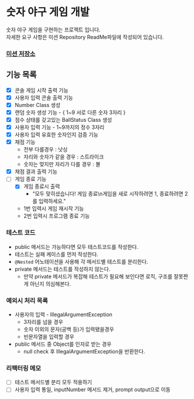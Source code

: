 # 숫자 야구 게임 개발

숫자 야구 게임을 구현하는 프로젝트 입니다.   
자세한 요구 사항은 미션 Repository ReadMe파일에 작성되어 있습니다.  
### [미션 저장소](https://github.com/UJ15/java-baseball)


## 기능 목록

- [x] 콘솔 게임 시작 출력 기능 
- [x] 사용자 입력 콘솔 출력 기능 
- [x] Number Class 생성
- [x] 랜덤 숫자 생성 기능 - { 1~9 서로 다른 숫자 3자리 }
- [x] 점수 상태를 갖고있는 BallStatus Class 생성
- [x] 사용자 입력 기능 - 1~9까지의 정수 3자리
- [x] 사용자 입력 유효한 숫자인지 검증 기능
- [x] 채점 기능 
  - 전부 다를경우 : 낫싱
  - 자리와 숫자가 같을 경우 : 스트라이크
  - 숫자는 맞지만 자리가 다를 경우 : 볼
- [x] 채점 결과 출력 기능
- [ ] 게임 종료 기능 
  - [x] 게임 종료시 출력
    - "모두 맞히셨습니다! 게임 종료\n게임을 새로 시작하려면 1, 종료하려면 2를 입력하세요."
  - 1번 입력시 게임 재시작 기능
  - 2번 입력시 프로그램 종료 기능

### 테스트 코드
- public 메서드는 가능하다면 모두 테스트코드를 작성한다.
- 테스트는 실패 케이스를 먼저 작성한다.
- `@Nested` 어노테이션을 사용해 각 메서드별 테스트를 분리한다.
- private 메서드는 테스트를 작성하지 않는다.
  - 만약 private 메서드가 복잡해 테스트가 필요해 보인다면 로직, 구조를 잘못짠게 아닌지 의심해본다.

### 예외시 처리 목록
- 사용자의 입력 - IllegalArgumentException
  - 3자리를 넘을 경우
  - 숫자 이외의 문자(공백 등)가 입력됐을경우
  - 빈문자열을 입력할 경우
- public 메서드 중 Object를 인자로 받는 경우
  - null check 후 IllegalArgumentException을 반환한다.

### 리팩터링 메모
- [ ] 테스트 메서드별 분리 모두 적용하기
- [ ] 사용자 입력 통일, inputNumber 메서드 제거, prompt output으로 이동
